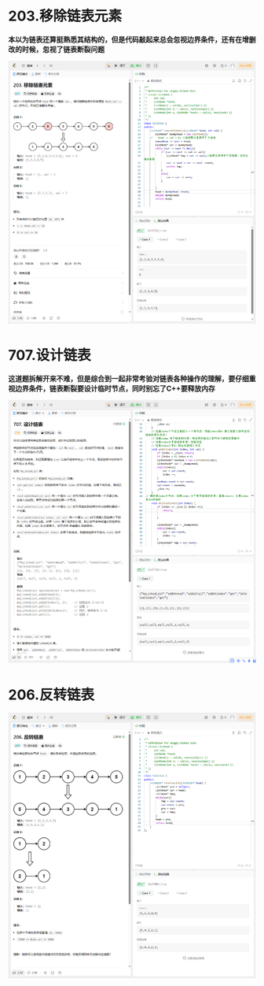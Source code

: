 # 203.移除链表元素


**本以为链表还算挺熟悉其结构的，但是代码敲起来总会忽视边界条件，还有在增删改的时候，忽视了链表断裂问题**

![203](https://github.com/KJXXbear/Algorithm_Learning/blob/main/image/203.%E7%A7%BB%E9%99%A4%E9%93%BE%E8%A1%A8%E5%85%83%E7%B4%A0.png?raw=true)

# 707.设计链表

**这道题拆解开来不难，但是综合到一起非常考验对链表各种操作的理解，要仔细重视边界条件，链表断裂要设计临时节点，同时别忘了C++要释放内存**

![707](https://github.com/KJXXbear/Algorithm_Learning/blob/main/image/707.%E8%AE%BE%E8%AE%A1%E9%93%BE%E8%A1%A8.png?raw=true)

# 206.反转链表

![206](https://github.com/KJXXbear/Algorithm_Learning/blob/main/image/206.%E5%8F%8D%E8%BD%AC%E9%93%BE%E8%A1%A8.png?raw=true)
